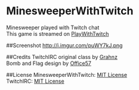 # MinesweeperWithTwitch
Minesweeper played with Twitch chat  
This game is streamed on [PlayWithTwitch](http://www.twitch.tv/playwithtwitch)

##Screenshot
http://i.imgur.com/puWY7kJ.png

##Credits
TwitchIRC original class by [Grahnz](https://github.com/Grahnz)  
Bomb and Flag design by [Office57](https://www.assetstore.unity3d.com/en/#!/content/36440)

##License
MinesweeperWithTwitch: [MIT License](https://github.com/nvillemin/MinesweeperWithTwitch/blob/master/LICENSE.txt)  
TwitchIRC: [MIT License](https://github.com/Grahnz/TwitchIRC-Unity/blob/master/LICENSE)
